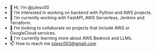 - 👋 Hi, I’m @julesc00
- 👀 I’m interested in working on backend with Python and AWS projects.
- 🌱 I’m currently working with FastAPI, AWS Serverless, Jenkins and Terraform.
- 💞️ I’m looking to collaborate on projects that include AWS or GoogleCloud services.
- 🌱 I'm currently learning more about AWS Bedrock and LLMs.
- 📫 How to reach me julesc003@gmail.com

<!---
julesc00/julesc00 is a ✨ special ✨ repository because its `README.md` (this file) appears on your GitHub profile.
You can click the Preview link to take a look at your changes.
--->
